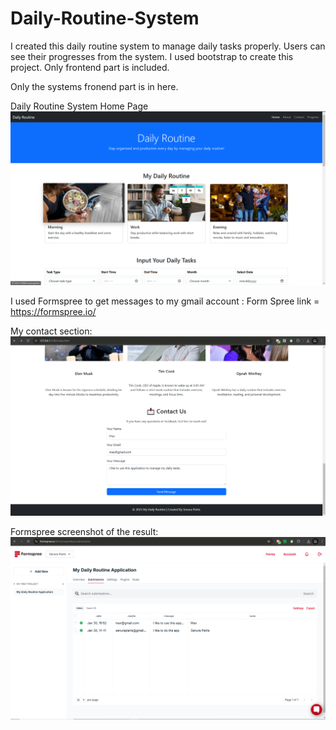 # Daily-Routine-System
I created this daily routine system to manage daily tasks properly. Users can see their progresses from the system. I used bootstrap to create this project. Only frontend part is included.

Only the systems fronend part is in here.

Daily Routine System Home Page
![image alt](https://github.com/Senura-Peiris/Daily-Routine-System/blob/main/daily%20routine%20home.png?raw=true)

I used Formspree to get messages to my gmail account : Form Spree link = https://formspree.io/

My contact section:
![image alt](https://github.com/Senura-Peiris/Daily-Routine-System/blob/main/contact%20us%20.png?raw=true)

Formspree screenshot of the result:
![image alt](https://github.com/Senura-Peiris/Daily-Routine-System/blob/main/formspree%20screenshot.png?raw=true)
